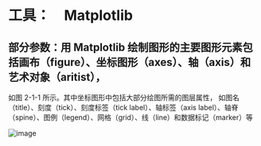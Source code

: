# 工具：　Matplotlib <br>
## 部分参数：用 Matplotlib 绘制图形的主要图形元素包括画布（figure）、坐标图形（axes）、轴（axis）和艺术对象（aritist），
如图 2-1-1 所示。其中坐标图形中包括大部分绘图所需的图层属性，
如图名（title）、刻度（tick）、刻度标签（tick label）、轴标签（axis label）、轴脊（spine）、图例（legend）、网格（grid）、线（line）和数据标记（marker）等

![image](https://github.com/QJYJH/PythonDraw/assets/77378456/1d81762c-0483-421b-966c-4e2a6e814874)

